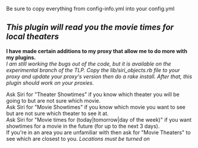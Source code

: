Be sure to copy everything from config-info.yml into your config.yml

<h2><i>This plugin will read you the movie times for local theaters</i></h2>

<b> I have made certain additions to my proxy that allow me to do more with my plugins. </b><br />
<i>I am still working the bugs out of the code, but it is available on the experimental branch of the TLP. Copy the lib/siri_objects.rb file to your proxy and update your proxy's version then do a rake install. After that, this plugin should work on your proxies.</i>

Ask Siri for "Theater Showtimes" if you know which theater you will be going to but are not sure which movie. <br />
Ask Siri for "Movie Showtimes" if you know which movie you want to see but are not sure which theater to see it at.<br />
Ask Siri for "Movie times for (today|tomorrow|day of the week)" if you want showtimes for a movie in the future (for up to the next 3 days).<br />
If you're in an area you are unfamiliar with then ask for "Movie Theaters" to see which are closest to you. *Locations must be turned on*
